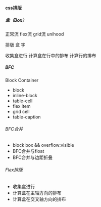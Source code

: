#### css排版
##### 盒（Box）


正常流 flex流 grid流 unihood

排版 盒 字

收集盒进行
计算盒在行中的排布
计算行的排布


##### BFC 
Block Container
- block
- inline-block
- table-cell
- flex item
- grid cell
- table-caption

###### BFC合并
- block box && overflow:visible
- BFC合并与float
- BFC合并与边距折叠

###### Flex排版
- 收集盒进行
- 计算盒在主轴方向的排布
- 计算盒在交叉轴方向的排布